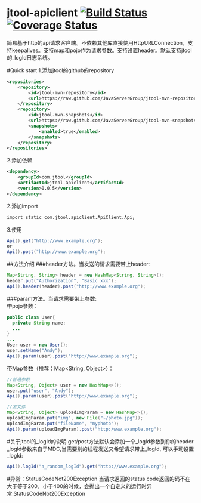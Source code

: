 # jtool-apiclient    [![Build Status](https://travis-ci.org/JavaServerGroup/jtool-apiclient.svg?branch=master)](https://travis-ci.org/JavaServerGroup/jtool-apiclient)[![Coverage Status](https://coveralls.io/repos/github/JavaServerGroup/jtool-apiclient/badge.svg?branch=master)](https://coveralls.io/github/JavaServerGroup/jtool-apiclient?branch=master)

简易基于http的api请求客户端。不依赖其他库直接使用HttpURLConnection，支持keepalives。支持map和pojo作为请求参数。支持设置header。默认支持jtool的_logId日志系统。

#Quick start
1.添加jtool的github的repository
```xml
<repositories>
    <repository>
        <id>jtool-mvn-repository</id>
        <url>https://raw.github.com/JavaServerGroup/jtool-mvn-repository/master/releases</url>
    </repository>
    <repository>
        <id>jtool-mvn-snapshots</id>
        <url>https://raw.github.com/JavaServerGroup/jtool-mvn-snapshots/master/snapshots</url>
        <snapshots>
            <enabled>true</enabled>
        </snapshots>
    </repository>
</repositories>
```
2.添加依赖
```xml
<dependency>
    <groupId>com.jtool</groupId>
    <artifactId>jtool-apiclient</artifactId>
    <version>0.0.5</version>
</dependency>
```
2.添加import
```xml
import static com.jtool.apiclient.ApiClient.Api;
```
3.使用
```java
Api().get("http://www.example.org");
or
Api().post("http://www.example.org");
```
##方法介绍
###header方法。当发送的请求需要带上header:
```java
Map<String, String> header = new HashMap<String, String>();
header.put("Authorization", "Basic xxx");
Api().header(header).post("http://www.example.org");
```
###param方法。当请求需要带上参数:   
带pojo参数：
```java
public class User{
  private String name;
  ...
}
...
User user = new User();
user.setName("Andy");
Api().param(user).post("http://www.example.org");
```
带Map参数（推荐：Map<String, Object>）：
```java
//普通参数
Map<String, Object> user = new HashMap<>();
user.put("user", "Andy");
Api().param(user).post("http://www.example.org");
```
```java
//发文件
Map<String, Object> uploadImgParam = new HashMap<>();
uploadImgParam.put("img", new File("~/photo.jpg"));
uploadImgParam.put("fileName", "myphoto");
Api().param(uploadImgParam).post("http:/www.example.org");
```
#关于jtool的_logId的说明
get/post方法默认会添加一个_logId参数到你的header
_logId参数来自于MDC,当需要别的线程发送又希望请求带上_logId, 可以手动设置_logId:
```java
Api().logId("a_random_logId").get("http://www.example.org");
```
#异常：StatusCodeNot200Exception
当请求返回的status code返回的码不在大于等于200，小于400的时候，会抛出一个自定义的运行时异常:StatusCodeNot200Exception
